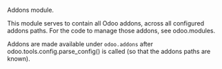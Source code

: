 Addons module.

This module serves to contain all Odoo addons, across all configured addons
paths. For the code to manage those addons, see odoo.modules.

Addons are made available under `odoo.addons` after
odoo.tools.config.parse_config() is called (so that the addons paths are
known).
